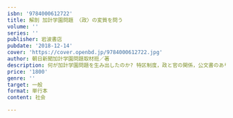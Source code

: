 ```yaml
---
isbn: '9784000612722'
title: 解剖 加計学園問題 〈政〉の変質を問う
volume: ''
series: ''
publisher: 岩波書店
pubdate: '2018-12-14'
cover: 'https://cover.openbd.jp/9784000612722.jpg'
author: 朝日新聞加計学園問題取材班／著
description: 何が加計学園問題を生み出したのか? 特区制度，政と官の関係，公文書のあり方など，テーマ別に問題をあぶり出す．
price: '1800'
genre: ''
target: 一般
format: 単行本
content: 社会

---
```

